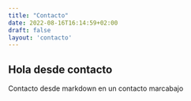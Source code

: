 ```yaml
---
title: "Contacto"
date: 2022-08-16T16:14:59+02:00
draft: false
layout: 'contacto'
---
```


## Hola desde contacto

Contacto desde markdown en un contacto marcabajo